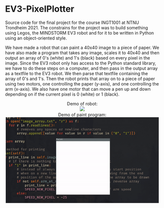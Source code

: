 # EV3-PixelPlotter

Source code for the final project for the course INGT1001 at NTNU Trondheim 2021.
The constrains for the project was to build something using Legos, the MINDSTORM EV3 robot and for it to be written in Python using an object-oriented style.

We have made a robot that can paint a 40x40 image to a piece of paper. We have also made a program that takes any image, scales it to 40x40 and then output an array of 0's (white) and 1's (black) based on every pixel in the image. Since the EV3 robot only has access to the Python standard library, we have to do these steps on a computer, and then pass in the output array as a textfile to the EV3 robot. We then parse that textfile containing the array of 0's and 1's. Then the robot prints that array on to a piece of paper using two motors, one controlling the paper (y-axis), and one controlling the arm (x-axis). We also have one motor that can move a pen up and down depending on if the current pixel is 0 (white) or 1 (black).

<div align="center">
  Demo of robot:
</div>
<div align="center">
  <img src="https://github.com/LytixDev/EV3-PixelPlotter/blob/main/example-pp.gif" width="500">
</div>
<div align="center">
  Demo of paint program:
</div>
<div align="center">
  <img src="https://github.com/LytixDev/EV3-PixelPlotter/blob/main/paint.gif" width="500">
</div>
